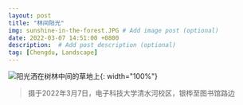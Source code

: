 ```yaml
---
layout: post
title: "林间阳光"
img: sunshine-in-the-forest.JPG # Add image post (optional)
date: 2022-03-07 14:51:00 +0800
description:  # Add post description (optional)
tag: [Chengdu, Landscape]
---
```

![阳光洒在树林中间的草地上](https://github.com/Miraling/Photography/blob/67d6eb9663f2370c766aa7fd7b4ec4462f46c090/assets/img/sunshine-in-the-forest.JPG?raw=true){: width="100%"}

> 摄于2022年3月7日，电子科技大学清水河校区，银桦至图书馆路边
